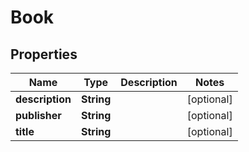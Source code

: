
# Book

## Properties
Name | Type | Description | Notes
------------ | ------------- | ------------- | -------------
**description** | **String** |  |  [optional]
**publisher** | **String** |  |  [optional]
**title** | **String** |  |  [optional]



